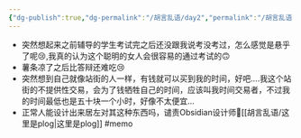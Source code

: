 ```yaml
---
{"dg-publish":true,"dg-permalink":"/胡言乱语/day2","permalink":"/胡言乱语/day2/","dgPassFrontmatter":true,"created":"2024-01-28T22:03:25.962+08:00","updated":"2025-01-01T22:30:59.789+08:00"}
---
```


- 突然想起来之前辅导的学生考试完之后还没跟我说考没考过，怎么感觉是悬乎了呢😢,我真的认为这个聪明的女人会很容易的通过考试的🙃
- 薯条凉了之后比答辩还难吃😢
- 突然想到自己就像站街的人一样，有钱就可以买到我的时间，好吧....我这个站街的不提供性交易，会为了钱牺牲自己的时间，应该叫我时间交易者，不过我的时间最低也是五十块一个小时，好像不太便宜...
- 正常人能设计出来居左对其这种东西吗，谴责Obsidian设计师💢[[胡言乱语/这里是plog\|这里是plog]]  #memo